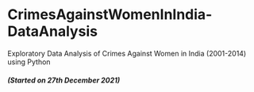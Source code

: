# CrimesAgainstWomenInIndia-DataAnalysis
Exploratory Data Analysis of Crimes Against Women in India (2001-2014) using Python 
##### (Started on 27th December 2021)
